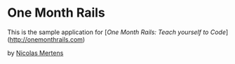 # One Month Rails

This is the sample application for
[*One Month Rails: Teach yourself to Code*] (http://onemonthrails.com)

by [Nicolas Mertens](http://nicolasmertens.com)
